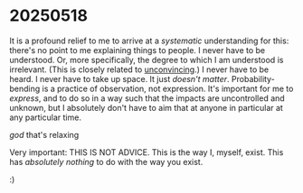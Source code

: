 # 20250518

It is a profound relief to me to arrive at a _systematic_ understanding for this: there's no point to me explaining things to people. I never have to be understood. Or, more specifically, the degree to which I am understood is irrelevant. (This is closely related to [unconvincing](../16/unconvincing.md).) I never have to be heard. I never have to take up space. It just _doesn't matter_. Probability-bending is a practice of observation, not expression. It's important for me to _express_, and to do so in a way such that the impacts are uncontrolled and unknown, but I absolutely don't have to aim that at anyone in particular at any particular time.

_god_ that's relaxing

Very important: THIS IS NOT ADVICE. This is the way I, myself, exist. This has _absolutely nothing_ to do with the way you exist.

:)

